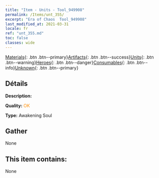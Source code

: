 ```yaml
---
title: "Item - Units - Tool_949908"
permalink: /Items/unt_355/
excerpt: "Era of Chaos  Tool_949908"
last_modified_at: 2021-03-31
locale: fr
ref: "unt_355.md"
toc: false
classes: wide
---
```

 [Materials](/fr/Items/){: .btn .btn--primary}[Artifacts](/fr/Items/Artifacts/){: .btn .btn--success}[Units](/fr/Items/Units/){: .btn .btn--warning}[Heroes](/fr/Items/Heroes/){: .btn .btn--danger}[Consumables](/fr/Items/Consumables/){: .btn .btn--info}[Unknown](/fr/Items/Unknown/){: .btn .btn--primary}

## Détails
 **Description:** 

 **Quality:** <span style="color: #FF8C00">OK</span>

 **Type:** Awakening Soul

## Gather

  None

## This item contains:

  None

